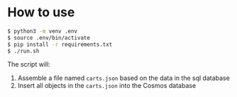 # How to use

```bash
$ python3 -m venv .env
$ source .env/bin/activate
$ pip install -r requirements.txt
$ ./run.sh
```

The script will:

1. Assemble a file named `carts.json` based on the data in the sql database
2. Insert all objects in the `carts.json` into the Cosmos database